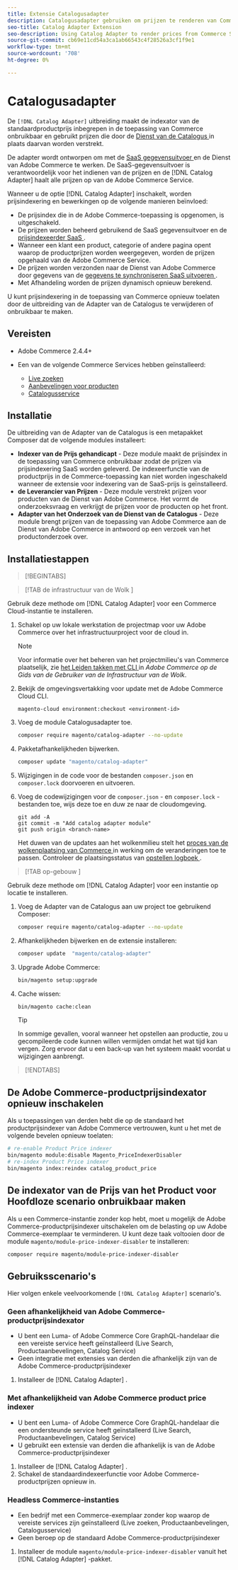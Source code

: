 ```yaml
---
title: Extensie Catalogusadapter
description: Catalogusadapter gebruiken om prijzen te renderen van Commerce Services
seo-title: Catalog Adapter Extension
seo-description: Using Catalog Adapter to render prices from Commerce Services
source-git-commit: cb69e11cd54a3ca1ab66543c4f28526a3cf1f9e1
workflow-type: tm+mt
source-wordcount: '708'
ht-degree: 0%

---
```


# Catalogusadapter

De `[!DNL Catalog Adapter]` uitbreiding maakt de indexator van de standaardproductprijs inbegrepen in de toepassing van Commerce onbruikbaar en gebruikt prijzen die door de [ Dienst van de Catalogus ](../catalog-service/overview.md) in plaats daarvan worden verstrekt.

De adapter wordt ontworpen om met de [ SaaS gegevensuitvoer ](../data-export/overview.md) en de Dienst van Adobe Commerce te werken. De SaaS-gegevensuitvoer is verantwoordelijk voor het indienen van de prijzen en de [!DNL Catalog Adapter] haalt alle prijzen op van de Adobe Commerce Service.

Wanneer u de optie [!DNL Catalog Adapter] inschakelt, worden prijsindexering en bewerkingen op de volgende manieren beïnvloed:

- De prijsindex die in de Adobe Commerce-toepassing is opgenomen, is uitgeschakeld.
- De prijzen worden beheerd gebruikend de SaaS gegevensuitvoer en de [ prijsindexeerder SaaS ](price-indexing.md).
- Wanneer een klant een product, categorie of andere pagina opent waarop de productprijzen worden weergegeven, worden de prijzen opgehaald van de Adobe Commerce Service.
- De prijzen worden verzonden naar de Dienst van Adobe Commerce door gegevens van de [ gegevens te synchroniseren SaaS uitvoeren ](../data-export/overview.md).
- Met Afhandeling worden de prijzen dynamisch opnieuw berekend.

U kunt prijsindexering in de toepassing van Commerce opnieuw toelaten door de uitbreiding van de Adapter van de Catalogus te verwijderen of onbruikbaar te maken.

## Vereisten

- Adobe Commerce 2.4.4+
- Een van de volgende Commerce Services hebben geïnstalleerd:

   - [Live zoeken](../live-search/install.md)
   - [Aanbevelingen voor producten](../product-recommendations/install-configure.md)
   - [Catalogusservice](../catalog-service/installation.md)

## Installatie

De uitbreiding van de Adapter van de Catalogus is een metapakket Composer dat de volgende modules installeert:

- **Indexer van de Prijs gehandicapt** - Deze module maakt de prijsindex in de toepassing van Commerce onbruikbaar zodat de prijzen via prijsindexering SaaS worden geleverd. De indexeerfunctie van de productprijs in de Commerce-toepassing kan niet worden ingeschakeld wanneer de extensie voor indexering van de SaaS-prijs is geïnstalleerd.
- **de Leverancier van Prijzen** - Deze module verstrekt prijzen voor producten van de Dienst van Adobe Commerce. Het vormt de onderzoeksvraag en verkrijgt de prijzen voor de producten op het front.
- **Adapter van het Onderzoek van de Dienst van de Catalogus** - Deze module brengt prijzen van de toepassing van Adobe Commerce aan de Dienst van Adobe Commerce in antwoord op een verzoek van het productonderzoek over.

## Installatiestappen

>[!BEGINTABS]

>[!TAB  de infrastructuur van de Wolk ]

Gebruik deze methode om [!DNL Catalog Adapter] voor een Commerce Cloud-instantie te installeren.

1. Schakel op uw lokale werkstation de projectmap voor uw Adobe Commerce over het infrastructuurproject voor de cloud in.

   >[!NOTE]
   >
   >Voor informatie over het beheren van het projectmilieu&#39;s van Commerce plaatselijk, zie [ het Leiden takken met CLI ](https://experienceleague.adobe.com/nl/docs/commerce-cloud-service/user-guide/develop/cli-branches) in _Adobe Commerce op de Gids van de Gebruiker van de Infrastructuur van de Wolk_.

1. Bekijk de omgevingsvertakking voor update met de Adobe Commerce Cloud CLI.

   ```shell
   magento-cloud environment:checkout <environment-id>
   ```

1. Voeg de module Catalogusadapter toe.

   ```bash
   composer require magento/catalog-adapter --no-update
   ```

1. Pakketafhankelijkheden bijwerken.

   ```bash
   composer update "magento/catalog-adapter"
   ```

1. Wijzigingen in de code voor de bestanden `composer.json` en `composer.lock` doorvoeren en uitvoeren.

1. Voeg de codewijzigingen voor de `composer.json` - en `composer.lock` -bestanden toe, wijs deze toe en duw ze naar de cloudomgeving.

   ```shell
   git add -A
   git commit -m "Add catalog adapter module"
   git push origin <branch-name>
   ```

   Het duwen van de updates aan het wolkenmilieu stelt het [ proces van de wolkenplaatsing van Commerce ](https://experienceleague.adobe.com/nl/docs/commerce-cloud-service/user-guide/develop/deploy/process) in werking om de veranderingen toe te passen. Controleer de plaatsingsstatus van [ opstellen logboek ](https://experienceleague.adobe.com/nl/docs/commerce-cloud-service/user-guide/develop/test/log-locations#deploy-log).

>[!TAB  op-gebouw ]

Gebruik deze methode om [!DNL Catalog Adapter] voor een instantie op locatie te installeren.

1. Voeg de Adapter van de Catalogus aan uw project toe gebruikend Composer:

   ```bash
   composer require magento/catalog-adapter --no-update
   ```

1. Afhankelijkheden bijwerken en de extensie installeren:

   ```bash
   composer update  "magento/catalog-adapter"
   ```

1. Upgrade Adobe Commerce:

   ```bash
   bin/magento setup:upgrade
   ```

1. Cache wissen:

   ```bash
   bin/magento cache:clean
   ```

   >[!TIP]
   >
   >In sommige gevallen, vooral wanneer het opstellen aan productie, zou u gecompileerde code kunnen willen vermijden omdat het wat tijd kan vergen. Zorg ervoor dat u een back-up van het systeem maakt voordat u wijzigingen aanbrengt.

>[!ENDTABS]


## De Adobe Commerce-productprijsindexator opnieuw inschakelen

Als u toepassingen van derden hebt die op de standaard het productprijsindexer van Adobe Commerce vertrouwen, kunt u het met de volgende bevelen opnieuw toelaten:

```bash
# re-enable Product Price indexer
bin/magento module:disable Magento_PriceIndexerDisabler
# re-index Product Price indexer
bin/magento index:reindex catalog_product_price
```

## De indexator van de Prijs van het Product voor Hoofdloze scenario onbruikbaar maken

Als u een Commerce-instantie zonder kop hebt, moet u mogelijk de Adobe Commerce-productprijsindexer uitschakelen om de belasting op uw Adobe Commerce-exemplaar te verminderen. U kunt deze taak voltooien door de module `magento/module-price-indexer-disabler` te installeren:

```bash
composer require magento/module-price-indexer-disabler
```

## Gebruiksscenario&#39;s

Hier volgen enkele veelvoorkomende `[!DNL Catalog Adapter]` scenario&#39;s.

### Geen afhankelijkheid van Adobe Commerce-productprijsindexator

- U bent een Luma- of Adobe Commerce Core GraphQL-handelaar die een vereiste service heeft geïnstalleerd (Live Search, Productaanbevelingen, Catalog Service)
- Geen integratie met extensies van derden die afhankelijk zijn van de Adobe Commerce-productprijsindexer

1. Installeer de [!DNL Catalog Adapter] .

### Met afhankelijkheid van Adobe Commerce product price indexer

- U bent een Luma- of Adobe Commerce Core GraphQL-handelaar die een ondersteunde service heeft geïnstalleerd (Live Search, Productaanbevelingen, Catalog Service)
- U gebruikt een extensie van derden die afhankelijk is van de Adobe Commerce-productprijsindexer

1. Installeer de [!DNL Catalog Adapter] .
1. Schakel de standaardindexeerfunctie voor Adobe Commerce-productprijzen opnieuw in.

### Headless Commerce-instanties

- Een bedrijf met een Commerce-exemplaar zonder kop waarop de vereiste services zijn geïnstalleerd (Live zoeken, Productaanbevelingen, Catalogusservice)
- Geen beroep op de standaard Adobe Commerce-productprijsindexer

1. Installeer de module `magento/module-price-indexer-disabler` vanuit het [!DNL Catalog Adapter] -pakket.

